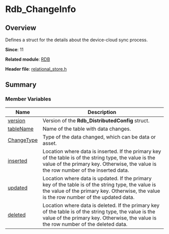 # Rdb_ChangeInfo


## Overview

Defines a struct for the details about the device-cloud sync process.

**Since**: 11

**Related module**: [RDB](_r_d_b.md)

**Header file**: [relational_store.h](relational__store_8h.md)


## Summary


### Member Variables

| Name| Description|
| -------- | -------- |
| [version](_r_d_b.md#version-23) | Version of the **Rdb_DistributedConfig** struct.|
| [tableName](_r_d_b.md#tablename) | Name of the table with data changes.|
| [ChangeType](_r_d_b.md#changetype) | Type of the data changed, which can be data or asset.|
| [inserted](_r_d_b.md#inserted) | Location where data is inserted. If the primary key of the table is of the string type, the value is the value of the primary key. Otherwise, the value is the row number of the inserted data.|
| [updated](_r_d_b.md#updated) | Location where data is updated. If the primary key of the table is of the string type, the value is the value of the primary key. Otherwise, the value is the row number of the updated data.|
| [deleted](_r_d_b.md#deleted) | Location where data is deleted. If the primary key of the table is of the string type, the value is the value of the primary key. Otherwise, the value is the row number of the deleted data.|
